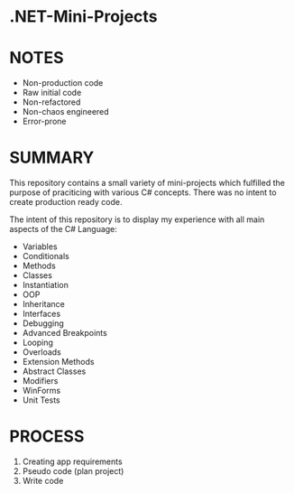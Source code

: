 # .NET-Mini-Projects

# NOTES
- Non-production code
- Raw initial code
- Non-refactored
- Non-chaos engineered
- Error-prone

# SUMMARY
This repository contains a small variety of mini-projects which fulfilled the purpose of praciticing with various C# concepts. There was no intent to create production ready code. 

The intent of this repository is to display my experience with all main aspects of the C# Language:
- Variables
- Conditionals
- Methods
- Classes
- Instantiation
- OOP
- Inheritance
- Interfaces
- Debugging
- Advanced Breakpoints
- Looping
- Overloads
- Extension Methods
- Abstract Classes
- Modifiers
- WinForms
- Unit Tests

# PROCESS
1. Creating app requirements
2. Pseudo code (plan project)
3. Write code